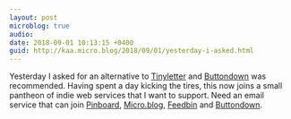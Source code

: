 ```yaml
---
layout: post
microblog: true
audio: 
date: 2018-09-01 10:13:15 +0400
guid: http://kaa.micro.blog/2018/09/01/yesterday-i-asked.html
---
```

Yesterday I asked for an alternative to [Tinyletter](http://tinyletter.com) and [Buttondown](http://buttondown.email) was recommended. Having spent a day kicking the tires, this now joins a small pantheon of indie web services that I want to support. Need an email service that can join [Pinboard](http://pinboard.in), [Micro.blog](http://micro.blog), [Feedbin](http://feedbin.me) and [Buttondown](http://buttondown.email).
